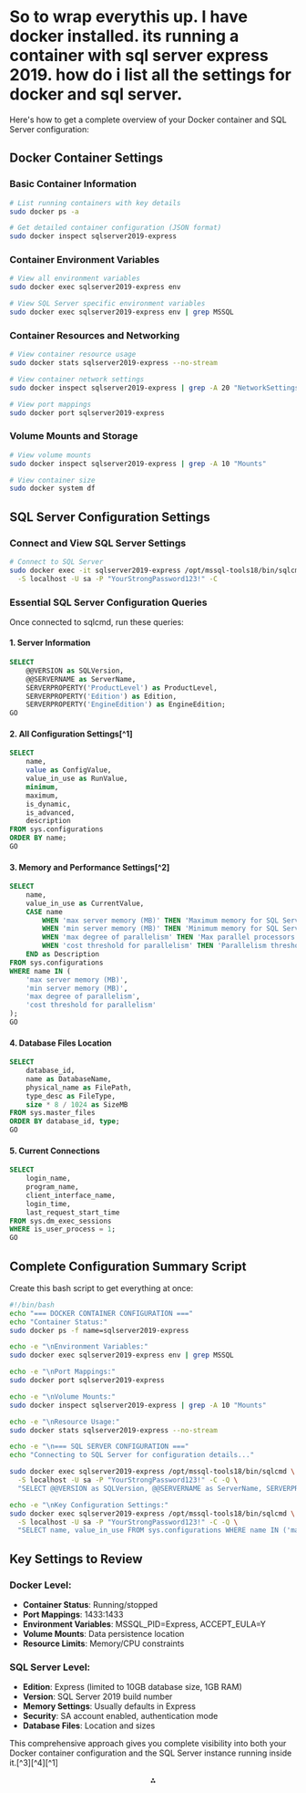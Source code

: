 
# So to wrap everythis up. I have docker installed. its running a container with sql server express 2019. how do i list all the settings for docker and sql server.

Here's how to get a complete overview of your Docker container and SQL Server configuration:

## Docker Container Settings

### Basic Container Information

```bash
# List running containers with key details
sudo docker ps -a

# Get detailed container configuration (JSON format)
sudo docker inspect sqlserver2019-express
```


### Container Environment Variables

```bash
# View all environment variables
sudo docker exec sqlserver2019-express env

# View SQL Server specific environment variables
sudo docker exec sqlserver2019-express env | grep MSSQL
```


### Container Resources and Networking

```bash
# View container resource usage
sudo docker stats sqlserver2019-express --no-stream

# View container network settings
sudo docker inspect sqlserver2019-express | grep -A 20 "NetworkSettings"

# View port mappings
sudo docker port sqlserver2019-express
```


### Volume Mounts and Storage

```bash
# View volume mounts
sudo docker inspect sqlserver2019-express | grep -A 10 "Mounts"

# View container size
sudo docker system df
```


## SQL Server Configuration Settings

### Connect and View SQL Server Settings

```bash
# Connect to SQL Server
sudo docker exec -it sqlserver2019-express /opt/mssql-tools18/bin/sqlcmd \
  -S localhost -U sa -P "YourStrongPassword123!" -C
```


### Essential SQL Server Configuration Queries

Once connected to sqlcmd, run these queries:

#### 1. Server Information

```sql
SELECT 
    @@VERSION as SQLVersion,
    @@SERVERNAME as ServerName,
    SERVERPROPERTY('ProductLevel') as ProductLevel,
    SERVERPROPERTY('Edition') as Edition,
    SERVERPROPERTY('EngineEdition') as EngineEdition;
GO
```


#### 2. All Configuration Settings[^1]

```sql
SELECT 
    name,
    value as ConfigValue,
    value_in_use as RunValue,
    minimum,
    maximum,
    is_dynamic,
    is_advanced,
    description
FROM sys.configurations
ORDER BY name;
GO
```


#### 3. Memory and Performance Settings[^2]

```sql
SELECT 
    name,
    value_in_use as CurrentValue,
    CASE name
        WHEN 'max server memory (MB)' THEN 'Maximum memory for SQL Server'
        WHEN 'min server memory (MB)' THEN 'Minimum memory for SQL Server'
        WHEN 'max degree of parallelism' THEN 'Max parallel processors'
        WHEN 'cost threshold for parallelism' THEN 'Parallelism threshold'
    END as Description
FROM sys.configurations
WHERE name IN (
    'max server memory (MB)',
    'min server memory (MB)',
    'max degree of parallelism',
    'cost threshold for parallelism'
);
GO
```


#### 4. Database Files Location

```sql
SELECT 
    database_id,
    name as DatabaseName,
    physical_name as FilePath,
    type_desc as FileType,
    size * 8 / 1024 as SizeMB
FROM sys.master_files
ORDER BY database_id, type;
GO
```


#### 5. Current Connections

```sql
SELECT 
    login_name,
    program_name,
    client_interface_name,
    login_time,
    last_request_start_time
FROM sys.dm_exec_sessions
WHERE is_user_process = 1;
GO
```


## Complete Configuration Summary Script

Create this bash script to get everything at once:

```bash
#!/bin/bash
echo "=== DOCKER CONTAINER CONFIGURATION ==="
echo "Container Status:"
sudo docker ps -f name=sqlserver2019-express

echo -e "\nEnvironment Variables:"
sudo docker exec sqlserver2019-express env | grep MSSQL

echo -e "\nPort Mappings:"
sudo docker port sqlserver2019-express

echo -e "\nVolume Mounts:"
sudo docker inspect sqlserver2019-express | grep -A 10 "Mounts"

echo -e "\nResource Usage:"
sudo docker stats sqlserver2019-express --no-stream

echo -e "\n=== SQL SERVER CONFIGURATION ==="
echo "Connecting to SQL Server for configuration details..."

sudo docker exec sqlserver2019-express /opt/mssql-tools18/bin/sqlcmd \
  -S localhost -U sa -P "YourStrongPassword123!" -C -Q \
  "SELECT @@VERSION as SQLVersion, @@SERVERNAME as ServerName, SERVERPROPERTY('Edition') as Edition;"

echo -e "\nKey Configuration Settings:"
sudo docker exec sqlserver2019-express /opt/mssql-tools18/bin/sqlcmd \
  -S localhost -U sa -P "YourStrongPassword123!" -C -Q \
  "SELECT name, value_in_use FROM sys.configurations WHERE name IN ('max server memory (MB)', 'max degree of parallelism') ORDER BY name;"
```


## Key Settings to Review

### Docker Level:

- **Container Status**: Running/stopped
- **Port Mappings**: 1433:1433
- **Environment Variables**: MSSQL_PID=Express, ACCEPT_EULA=Y
- **Volume Mounts**: Data persistence location
- **Resource Limits**: Memory/CPU constraints


### SQL Server Level:

- **Edition**: Express (limited to 10GB database size, 1GB RAM)
- **Version**: SQL Server 2019 build number
- **Memory Settings**: Usually defaults in Express
- **Security**: SA account enabled, authentication mode
- **Database Files**: Location and sizes

This comprehensive approach gives you complete visibility into both your Docker container configuration and the SQL Server instance running inside it.[^3][^4][^1]
<span style="display:none">[^10][^11][^12][^13][^14][^15][^16][^17][^18][^19][^20][^5][^6][^7][^8][^9]</span>

<div align="center">⁂</div>


